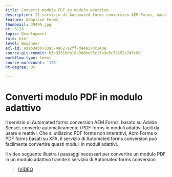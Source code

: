 ```yaml
---
title: Converti modulo PDF in modulo adattivo
description: Il servizio di Automated forms conversion AEM Forms, basato su Adobe Sensei, converte automaticamente i PDF forms in moduli adattivi facili da usare e reattivi. Che si utilizzino PDF forms non interattivi, Acro Forms o PDF forms basati su XFA, il servizio di Automated forms conversion può facilmente convertire questi moduli in moduli adattivi.
feature: Adaptive Forms
thumbnail: 39495.jpg
kt: 6115
topic: Development
role: User
level: Beginner
exl-id: 9aab3eb0-03a5-4962-a2ff-d44a17dc140e
source-git-commit: b3e9251bdb18a008be95c1fa9e5c79252a74fc98
workflow-type: tm+mt
source-wordcount: '125'
ht-degree: 0%

---
```


# Converti modulo PDF in modulo adattivo

Il servizio di Automated forms conversion AEM Forms, basato su Adobe Sensei, converte automaticamente i PDF forms in moduli adattivi facili da usare e reattivi. Che si utilizzino PDF forms non interattivi, Acro Forms o PDF forms basati su XFA, il servizio di Automated forms conversion può facilmente convertire questi moduli in moduli adattivi.

Il video seguente illustra i passaggi necessari per convertire un modulo PDF in un modulo adattivo tramite il servizio di Automated forms conversion

>[!VIDEO](https://video.tv.adobe.com/v/39495?quality=12&learn=on)
